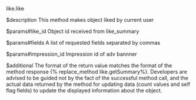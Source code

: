like.like

$description
This method makes object liked by current user

$params#like_id
Object id received from like_summary

$params#fields
A list of requested fields separated by commas

$params#impression_id
Impression id of adv bannner

$additional
The format of the return value matches the format of the method response {% replace_method like.getSummary%}. Developers are advised to be guided not by the fact of the successful method call, and the actual data returned by the method for updating data (count values and self flag fields) to update the displayed information about the object.